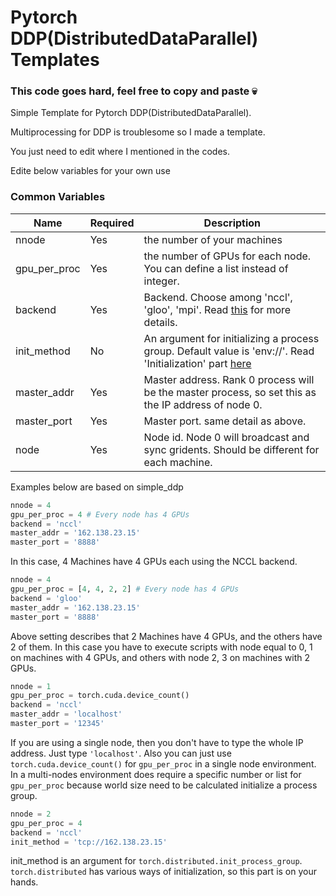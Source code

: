 # Pytorch DDP(DistributedDataParallel) Templates

### This code goes hard, feel free to copy and paste :skull:

Simple Template for Pytorch DDP(DistributedDataParallel).

Multiprocessing for DDP is troublesome so I made a template.

You just need to edit where I mentioned in the codes.

Edite below variables for your own use

### Common Variables

| Name | Required | Description |
| --- | --- | --- |
| nnode | Yes | the number of your machines |
| gpu_per_proc | Yes | the number of GPUs for each node. You can define a list instead of integer. |
| backend | Yes | Backend. Choose among 'nccl', 'gloo', 'mpi'. Read [this](https://pytorch.org/docs/master/distributed.html) for more details. |
| init_method | No | An argument for initializing a process group. Default value is 'env://'. Read 'Initialization' part [here](https://pytorch.org/docs/stable/distributed.html) |
| master_addr | Yes | Master address. Rank 0 process will be the master process, so set this as the IP address of node 0. |
| master_port | Yes | Master port. same detail as above. |
| node | Yes | Node id. Node 0 will broadcast and sync gridents. Should be different for each machine. | 



Examples below are based on simple_ddp

```python
nnode = 4
gpu_per_proc = 4 # Every node has 4 GPUs
backend = 'nccl'
master_addr = '162.138.23.15'
master_port = '8888'
```
In this case, 4 Machines have 4 GPUs each using the NCCL backend.

```python
nnode = 4
gpu_per_proc = [4, 4, 2, 2] # Every node has 4 GPUs
backend = 'gloo'
master_addr = '162.138.23.15'
master_port = '8888'
```
Above setting describes that 2 Machines have 4 GPUs, and the others have 2 of them.
In this case you have to execute scripts with node equal to 0, 1 on machines with 4 GPUs,
and others with node 2, 3 on machines with 2 GPUs.

```python
nnode = 1
gpu_per_proc = torch.cuda.device_count()
backend = 'nccl'
master_addr = 'localhost'
master_port = '12345'
```
If you are using a single node, then you don't have to type the whole IP address. Just type `'localhost'`.
Also you can just use `torch.cuda.device_count()` for `gpu_per_proc` in a single node environment.
In a multi-nodes environment does require a specific number or list for `gpu_per_proc`
because world size need to be calculated initialize a process group.

```python
nnode = 2
gpu_per_proc = 4
backend = 'nccl'
init_method = 'tcp://162.138.23.15'
```
init_method is an argument for `torch.distributed.init_process_group`.
`torch.distributed` has various ways of initialization, so this part is on your hands.
